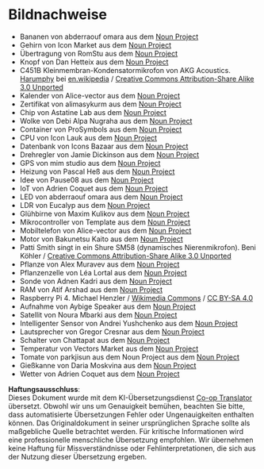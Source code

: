 <!--
CO_OP_TRANSLATOR_METADATA:
{
  "original_hash": "4506d33bbda7acc0ab20980172687090",
  "translation_date": "2025-08-25T20:35:16+00:00",
  "source_file": "attributions.md",
  "language_code": "de"
}
-->
# Bildnachweise

* Bananen von abderraouf omara aus dem [Noun Project](https://thenounproject.com)
* Gehirn von Icon Market aus dem [Noun Project](https://thenounproject.com)
* Übertragung von RomStu aus dem [Noun Project](https://thenounproject.com)
* Knopf von Dan Hetteix aus dem [Noun Project](https://thenounproject.com)
* C451B Kleinmembran-Kondensatormikrofon von AKG Acoustics. [Harumphy](https://en.wikipedia.org/wiki/User:Harumphy) bei [en.wikipedia](https://en.wikipedia.org/) / [Creative Commons Attribution-Share Alike 3.0 Unported](https://creativecommons.org/licenses/by-sa/3.0/deed.en)
* Kalender von Alice-vector aus dem [Noun Project](https://thenounproject.com)
* Zertifikat von alimasykurm aus dem [Noun Project](https://thenounproject.com)
* Chip von Astatine Lab aus dem [Noun Project](https://thenounproject.com)
* Wolke von Debi Alpa Nugraha aus dem [Noun Project](https://thenounproject.com)
* Container von ProSymbols aus dem [Noun Project](https://thenounproject.com)
* CPU von Icon Lauk aus dem [Noun Project](https://thenounproject.com)
* Datenbank von Icons Bazaar aus dem [Noun Project](https://thenounproject.com)
* Drehregler von Jamie Dickinson aus dem [Noun Project](https://thenounproject.com)
* GPS von mim studio aus dem [Noun Project](https://thenounproject.com)
* Heizung von Pascal Heß aus dem [Noun Project](https://thenounproject.com)
* Idee von Pause08 aus dem [Noun Project](https://thenounproject.com)
* IoT von Adrien Coquet aus dem [Noun Project](https://thenounproject.com)
* LED von abderraouf omara aus dem [Noun Project](https://thenounproject.com)
* LDR von Eucalyp aus dem [Noun Project](https://thenounproject.com)
* Glühbirne von Maxim Kulikov aus dem [Noun Project](https://thenounproject.com)
* Mikrocontroller von Template aus dem [Noun Project](https://thenounproject.com)
* Mobiltelefon von Alice-vector aus dem [Noun Project](https://thenounproject.com)
* Motor von Bakunetsu Kaito aus dem [Noun Project](https://thenounproject.com)
* Patti Smith singt in ein Shure SM58 (dynamisches Nierenmikrofon). Beni Köhler / [Creative Commons Attribution-Share Alike 3.0 Unported](https://creativecommons.org/licenses/by-sa/3.0/deed.en)
* Pflanze von Alex Muravev aus dem [Noun Project](https://thenounproject.com)
* Pflanzenzelle von Léa Lortal aus dem [Noun Project](https://thenounproject.com)
* Sonde von Adnen Kadri aus dem [Noun Project](https://thenounproject.com)
* RAM von Atif Arshad aus dem [Noun Project](https://thenounproject.com)
* Raspberry Pi 4. Michael Henzler / [Wikimedia Commons](https://commons.wikimedia.org/wiki/Main_Page) / [CC BY-SA 4.0](https://creativecommons.org/licenses/by-sa/4.0/)
* Aufnahme von Aybige Speaker aus dem [Noun Project](https://thenounproject.com)
* Satellit von Noura Mbarki aus dem [Noun Project](https://thenounproject.com)
* Intelligenter Sensor von Andrei Yushchenko aus dem [Noun Project](https://thenounproject.com)
* Lautsprecher von Gregor Cresnar aus dem [Noun Project](https://thenounproject.com)
* Schalter von Chattapat aus dem [Noun Project](https://thenounproject.com)
* Temperatur von Vectors Market aus dem [Noun Project](https://thenounproject.com)
* Tomate von parkjisun aus dem Noun Project aus dem [Noun Project](https://thenounproject.com)
* Gießkanne von Daria Moskvina aus dem [Noun Project](https://thenounproject.com)
* Wetter von Adrien Coquet aus dem [Noun Project](https://thenounproject.com)

**Haftungsausschluss**:  
Dieses Dokument wurde mit dem KI-Übersetzungsdienst [Co-op Translator](https://github.com/Azure/co-op-translator) übersetzt. Obwohl wir uns um Genauigkeit bemühen, beachten Sie bitte, dass automatisierte Übersetzungen Fehler oder Ungenauigkeiten enthalten können. Das Originaldokument in seiner ursprünglichen Sprache sollte als maßgebliche Quelle betrachtet werden. Für kritische Informationen wird eine professionelle menschliche Übersetzung empfohlen. Wir übernehmen keine Haftung für Missverständnisse oder Fehlinterpretationen, die sich aus der Nutzung dieser Übersetzung ergeben.